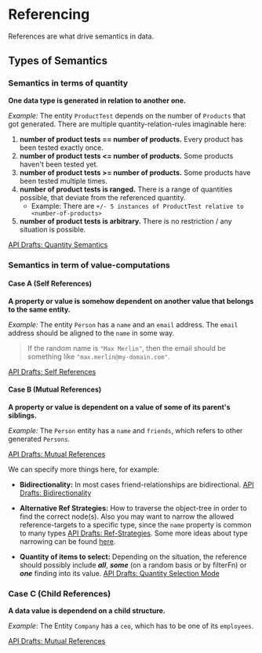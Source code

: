# Referencing

References are what drive semantics in data.

## Types of Semantics

### Semantics in terms of quantity

**One data type is generated in relation to another one.**

*Example:* The entity `ProductTest` depends on the number of `Products` that got generated. There are multiple quantity-relation-rules imaginable here:

1. **number of product tests == number of products.** Every product has been tested exactly once.
2. **number of product tests <= number of products.** Some products haven't been tested yet.
3. **number of product tests >= number of products.** Some products have been tested multiple times.
4. **number of product tests is ranged.** There is a range of quantities possible, that deviate from the referenced quantity.
   - Example: There are `+/- 5 instances of ProductTest relative to <number-of-products>`
5. **number of product tests is arbitrary.** There is no restriction / any situation is possible.

[API Drafts: Quantity Semantics](./thoughts-on-api.md#quantity-semantics)

### Semantics in term of value-computations

#### Case A (Self References)

**A property or value is somehow dependent on another value that belongs
to the same entity.**

*Example:* The entity `Person` has a `name` and an `email` address. The `email` address should be aligned to the `name` in some way.

> If the random name is `"Max Merlin"`, then the email should be something like `"max.merlin@my-domain.com"`.

[API Drafts: Self References](./thoughts-on-api.md#self-references)

#### Case B (Mutual References)

**A property or value is dependent on a value of some of its parent's siblings.**

*Example:* The `Person` entity has a `name` and `friends`, which refers to other
generated `Persons`.

[API Drafts: Mutual References](./thoughts-on-api.md#mutual-references)

We can specify more things here, for example:

- **Bidirectionality:** In most cases friend-relationships are bidirectional. [API Drafts: Bidirectionality](./thoughts-on-api.md#bidirectionality)

* **Alternative Ref Strategies:** How to traverse the object-tree in order to find the correct node(s). Also you may want to narrow the allowed reference-targets to a specific type, since the `name` property is common to many types [API Drafts: Ref-Strategies](./thoughts-on-api.md#alternative-ref-strategies). Some more ideas about type narrowing can be found [here](../mapping-and-filtering.md).

- **Quantity of items to select:** Depending on the situation, the reference should possibly include **_all_**, **_some_** (on a random basis or by filterFn) or **_one_** finding into its value. [API Drafts: Quantity Selection Mode](./thoughts-on-api.md#quantity-selection-mode)

### Case C (Child References)

**A data value is dependend on a child structure.**

*Example*: The Entity `Company` has a `ceo`, which has to be one of its `employees`.

[API Drafts: Mutual References](./thoughts-on-api.md#child-references)
